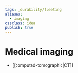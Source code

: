 ```yaml
---
tags: _durability/fleeting
aliases:
  - imaging
cssclass: idea
publish: true
---
```

# Medical imaging


- [[computed-tomographic|CT]]
